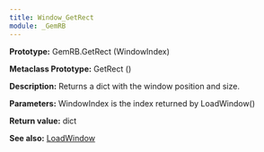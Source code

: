 ```yaml
---
title: Window_GetRect
module: _GemRB
---
```


**Prototype:** GemRB.GetRect (WindowIndex)

**Metaclass Prototype:** GetRect ()

**Description:** Returns a dict with the window position and size.

**Parameters:** WindowIndex is the index returned by LoadWindow()

**Return value:** dict

**See also:** [LoadWindow](LoadWindow.md)
